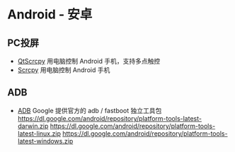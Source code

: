 # Android - 安卓

## PC投屏

- [QtScrcpy](https://github.com/barry-ran/QtScrcpy)
用电脑控制 Android 手机，支持多点触控
- [Scrcpy](https://github.com/Genymobile/scrcpy)
用电脑控制 Android 手机

## ADB

- [ADB](https://dl.google.com/android)
Google 提供官方的 adb / fastboot 独立工具包
https://dl.google.com/android/repository/platform-tools-latest-darwin.zip
https://dl.google.com/android/repository/platform-tools-latest-linux.zip
https://dl.google.com/android/repository/platform-tools-latest-windows.zip